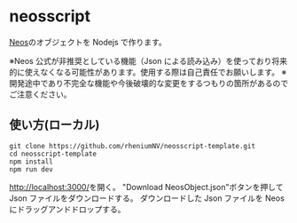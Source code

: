 # neosscript

[Neos](https://neos.com/)のオブジェクトを Nodejs で作ります。

※Neos 公式が非推奨としている機能（Json による読み込み）を使っており将来的に使えなくなる可能性があります。使用する際は自己責任でお願いします。
※開発途中であり不完全な機能や今後破壊的な変更をするつもりの箇所があるのでご注意ください。

## 使い方(ローカル)

```
git clone https://github.com/rheniumNV/neosscript-template.git
cd neosscript-template
npm install
npm run dev
```

[http://localhost:3000/](http://localhost:3000/)を開く。
"Download NeosObject.json"ボタンを押して Json ファイルをダウンロードする。
ダウンロードした Json ファイルを Neos にドラッグアンドドロップする。
